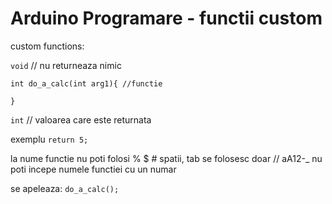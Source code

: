 <h1>Arduino Programare - functii custom</h1>

custom functions:

`void` // nu returneaza nimic

```
int do_a_calc(int arg1){ //functie

}
```

`int` // valoarea care este returnata

exemplu `return 5;`

la nume functie nu poti folosi % $ # spatii, tab
se folosesc doar // aA12-_
nu poti incepe numele functiei cu un numar

se apeleaza:
`do_a_calc();`